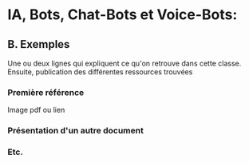 # IA, Bots, Chat-Bots et Voice-Bots:

## B. Exemples

Une ou deux lignes qui expliquent ce qu'on retrouve dans cette classe. Ensuite, publication des différentes ressources trouvées

### Première référence

Image pdf ou lien

### Présentation d'un autre document


### Etc.

